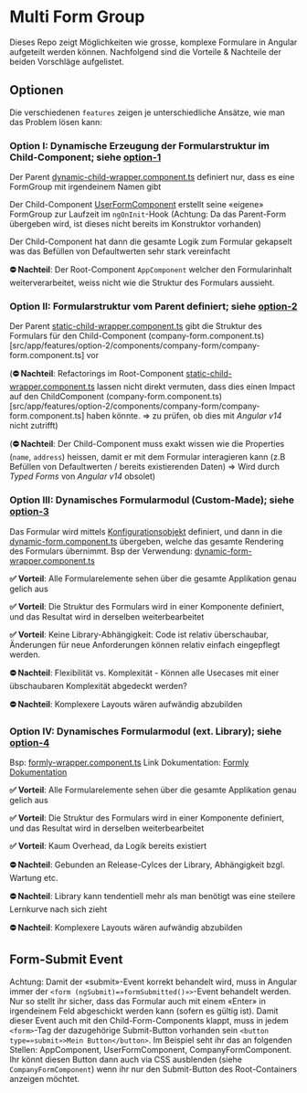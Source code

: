 # Multi Form Group
Dieses Repo zeigt Möglichkeiten wie grosse, komplexe Formulare in Angular aufgeteilt werden können. Nachfolgend sind die Vorteile & Nachteile der beiden Vorschläge aufgelistet.

## Optionen
Die verschiedenen `features` zeigen je unterschiedliche Ansätze, wie man das Problem lösen kann:
 
### Option I: Dynamische Erzeugung der Formularstruktur im Child-Component; siehe [option-1](src/app/features/option-1)
Der Parent [dynamic-child-wrapper.component.ts](src/app/features/option-1/containers/dynamic-child-wrapper/dynamic-child-wrapper.component.ts) definiert nur, dass es eine FormGroup mit irgendeinem Namen gibt

Der Child-Component [UserFormComponent](src/app/features/option-1/components/user-form/user-form.component.ts) erstellt seine «eigene» FormGroup zur Laufzeit im `ngOnInit`-Hook 
(Achtung: Da das Parent-Form übergeben wird, ist dieses nicht bereits im Konstruktor vorhanden)

Der Child-Component hat dann die gesamte Logik zum Formular gekapselt was das Befüllen von Defaultwerten sehr stark vereinfacht

**⛔ Nachteil**: Der Root-Component `AppComponent` welcher den Formularinhalt weiterverarbeitet, weiss nicht wie die Struktur des Formulars aussieht.
 
### Option II: Formularstruktur vom Parent definiert; siehe [option-2](src/app/features/option-2)
Der Parent [static-child-wrapper.component.ts](src/app/features/option-2/containers/static-child-wrapper/static-child-wrapper.component.ts) gibt die Struktur des Formulars für den Child-Component (company-form.component.ts)[src/app/features/option-2/components/company-form/company-form.component.ts] vor

(**⛔ Nachteil**: Refactorings im Root-Component [static-child-wrapper.component.ts](src/app/features/option-2/containers/static-child-wrapper/static-child-wrapper.component.ts) lassen nicht direkt vermuten, dass dies einen Impact auf den ChildComponent (company-form.component.ts)[src/app/features/option-2/components/company-form/company-form.component.ts] haben könnte.
=> zu prüfen, ob dies mit _Angular v14_ nicht zutrifft)

(**⛔ Nachteil**: Der Child-Component muss exakt wissen wie die Properties (`name`, `address`) heissen, damit er mit dem Formular interagieren kann (z.B Befüllen von Defaultwerten / bereits existierenden Daten)
=> Wird durch _Typed Forms_ von _Angular v14_ obsolet)

### Option III: Dynamisches Formularmodul (Custom-Made); siehe [option-3](src/app/features/option-3)

Das Formular wird mittels [Konfigurationsobjekt](src/app/features/option-3/modules/dynamic-forms/model/dynamic-reactive-form.model.ts) definiert, und dann in die [dynamic-form.component.ts](src/app/features/option-3/modules/dynamic-forms/dynamic-form/dynamic-form.component.ts) übergeben, welche das gesamte
Rendering des Formulars übernimmt.
Bsp der Verwendung: [dynamic-form-wrapper.component.ts](src/app/features/option-3/containers/dynamic-form-wrapper/dynamic-form-wrapper.component.ts)

**✅ Vorteil**: Alle Formularelemente sehen über die gesamte Applikation genau gelich aus

**✅ Vorteil**: Die Struktur des Formulars wird in einer Komponente definiert, und das Resultat wird in derselben weiterbearbeitet

**✅ Vorteil**: Keine Library-Abhängigkeit: Code ist relativ überschaubar, Änderungen für neue Anforderungen können relativ einfach eingepflegt werden. 

**⛔ Nachteil**: Flexibilität vs. Komplexität - Können alle Usecases mit einer übschaubaren Komplexität abgedeckt werden?

**⛔ Nachteil**: Komplexere Layouts wären aufwändig abzubilden

### Option IV: Dynamisches Formularmodul (ext. Library); siehe [option-4](src/app/features/option-4)

Bsp: [formly-wrapper.component.ts](src/app/features/option-4/containers/formly-wrapper/formly-wrapper.component.ts)
Link Dokumentation: [Formly Dokumentation](https://formly.dev/)

**✅ Vorteil**: Alle Formularelemente sehen über die gesamte Applikation genau gelich aus

**✅ Vorteil**: Die Struktur des Formulars wird in einer Komponente definiert, und das Resultat wird in derselben weiterbearbeitet

**✅ Vorteil**: Kaum Overhead, da Logik bereits existiert

**⛔ Nachteil**: Gebunden an Release-Cylces der Library, Abhängigkeit bzgl. Wartung etc. 

**⛔ Nachteil**: Library kann tendentiell mehr als man benötigt was eine steilere Lernkurve nach sich zieht

**⛔ Nachteil**: Komplexere Layouts wären aufwändig abzubilden

## Form-Submit Event
Achtung: Damit der «submit»-Event korrekt behandelt wird, muss in Angular immer der `<form (ngSubmit)=»formSubmitted()»>`-Event behandelt werden. Nur so stellt ihr sicher, dass das Formular auch mit einem «Enter» in irgendeinem Feld abgeschickt werden kann (sofern es gültig ist).
Damit dieser Event auch mit den Child-Form-Components klappt, muss in jedem `<form>`-Tag der dazugehörige Submit-Button vorhanden sein `<button type=»submit»>Mein Button</button>`. Im Beispiel seht ihr das an folgenden Stellen: AppComponent, UserFormComponent, CompanyFormComponent. Ihr könnt diesen Button dann auch via CSS ausblenden (siehe `CompanyFormComponent`) wenn ihr nur den Submit-Button des Root-Containers anzeigen möchtet.
